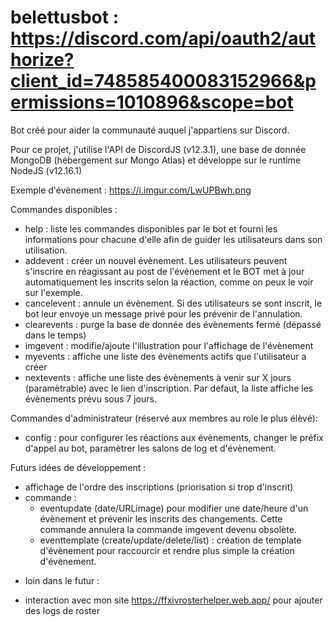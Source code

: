 # belettusbot : https://discord.com/api/oauth2/authorize?client_id=748585400083152966&permissions=1010896&scope=bot

Bot créé pour aider la communauté auquel j'appartiens sur Discord.

Pour ce projet, j'utilise l'API de DiscordJS (v12.3.1), une base de donnée MongoDB (hébergement sur Mongo Atlas) et développe sur le runtime NodeJS (v12.16.1) 

Exemple d'évènement :
https://i.imgur.com/LwUPBwh.png

Commandes disponibles :
- help : liste les commandes disponibles par le bot et fourni les informations pour chacune d'elle afin de guider les utilisateurs dans son utilisation.
- addevent : créer un nouvel évènement. Les utilisateurs peuvent s'inscrire en réagissant au post de l'évènement et le BOT met à jour automatiquement les inscrits selon la réaction, comme on peux le voir sur l'exemple.
- cancelevent : annule un évènement. Si des utilisateurs se sont inscrit, le bot leur envoye un message privé pour les prévenir de l'annulation.
- clearevents : purge la base de donnée des évènements fermé (dépassé dans le temps)
- imgevent : modifie/ajoute l'illustration pour l'affichage de l'évènement
- myevents : affiche une liste des évènements actifs que l'utilisateur a créer
- nextevents :  affiche une liste des évènements à venir sur X jours (paramètrable) avec le lien d'inscription. Par défaut, la liste affiche les évènements prévu sous 7 jours.

Commandes d'administrateur (réservé aux membres au role le plus élèvé):
- config : pour configurer les réactions aux évènements, changer le préfix d'appel au bot, paramètrer les salons de log et d'évènement.

Futurs idées de développement :
- affichage de l'ordre des inscriptions (priorisation si trop d'inscrit)
- commande :
  - eventupdate (date/URLimage) pour modifier une date/heure d'un évènement et prévenir les inscrits des changements. Cette commande annulera la commande imgevent devenu obsolète.
  - eventtemplate (create/update/delete/list) : création de template d'évènement pour raccourcir et rendre plus simple la création d'évènement.

+ loin dans le futur :
- interaction avec mon site https://ffxivrosterhelper.web.app/ pour ajouter des logs de roster
